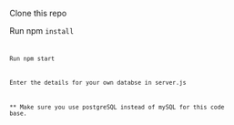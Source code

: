 Clone this repo

Run npm <code>install<code/>

Run npm start

Enter the details for your own databse in server.js

** Make sure you use postgreSQL instead of mySQL for this code base.
